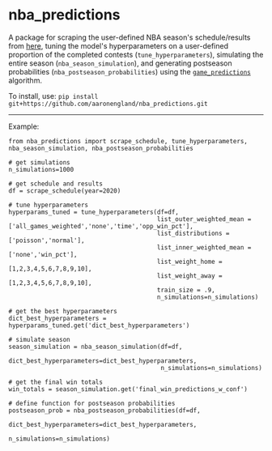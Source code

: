 # nba_predictions

A package for scraping the user-defined NBA season's schedule/results from [here](https://www.basketball-reference.com/leagues/NBA_2020_games.html), tuning the model's hyperparameters on a user-defined proportion of the completed contests (`tune_hyperparameters`), simulating the entire season (`nba_season_simulation`), and generating postseason probabilities (`nba_postseason_probabilities`) using the [`game_predictions`](https://github.com/aaronengland/game_predictions/blob/master/README.md) algorithm.

To install, use: `pip install git+https://github.com/aaronengland/nba_predictions.git`

---

Example:

```
from nba_predictions import scrape_schedule, tune_hyperparameters, nba_season_simulation, nba_postseason_probabilities

# get simulations
n_simulations=1000

# get schedule and results
df = scrape_schedule(year=2020)

# tune hyperparameters
hyperparams_tuned = tune_hyperparameters(df=df, 
                                         list_outer_weighted_mean = ['all_games_weighted','none','time','opp_win_pct'],
                                         list_distributions = ['poisson','normal'],
                                         list_inner_weighted_mean = ['none','win_pct'],
                                         list_weight_home = [1,2,3,4,5,6,7,8,9,10],
                                         list_weight_away = [1,2,3,4,5,6,7,8,9,10],
                                         train_size = .9,
                                         n_simulations=n_simulations)

# get the best hyperparameters
dict_best_hyperparameters = hyperparams_tuned.get('dict_best_hyperparameters')

# simulate season
season_simulation = nba_season_simulation(df=df,
                                          dict_best_hyperparameters=dict_best_hyperparameters,
                                          n_simulations=n_simulations)

# get the final win totals
win_totals = season_simulation.get('final_win_predictions_w_conf')

# define function for postseason probabilities
postseason_prob = nba_postseason_probabilities(df=df, 
                                               dict_best_hyperparameters=dict_best_hyperparameters,
                                               n_simulations=n_simulations)
```

